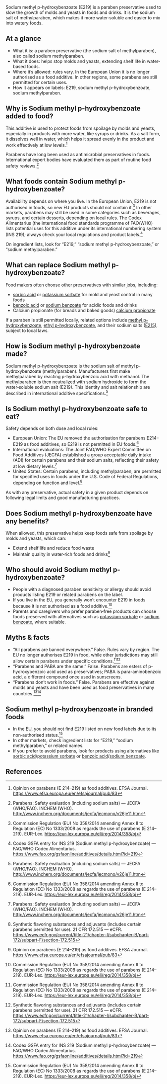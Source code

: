 Sodium methyl p-hydroxybenzoate (E219) is a paraben preservative used to slow the growth of molds and yeasts in foods and drinks. It is the sodium salt of methylparaben, which makes it more water‑soluble and easier to mix into watery foods.

<!--more-->

## At a glance
- What it is: a paraben preservative (the sodium salt of methylparaben), also called sodium methylparaben.
- What it does: helps stop molds and yeasts, extending shelf life in water-based foods.
- Where it’s allowed: rules vary. In the European Union it is no longer authorised as a food additive. In other regions, some parabens are still permitted for certain uses.
- How it appears on labels: E219, sodium methyl p-hydroxybenzoate, sodium methylparaben.

## Why is Sodium methyl p-hydroxybenzoate added to food?
This additive is used to protect foods from spoilage by molds and yeasts, especially in products with more water, like syrups or drinks. As a salt form, it dissolves well in water, which helps it spread evenly in the product and work effectively at low levels.[^2]

Parabens have long been used as antimicrobial preservatives in foods. International expert bodies have evaluated them as part of routine food safety reviews.[^3]

## What foods contain Sodium methyl p-hydroxybenzoate?
Availability depends on where you live. In the European Union, E219 is not authorised in foods, so new EU products should not contain it.[^1] In other markets, parabens may still be used in some categories such as beverages, syrups, and certain desserts, depending on local rules. The Codex Alimentarius (the international food standards programme of FAO/WHO) lists potential uses for this additive under its international numbering system (INS 219); always check your local regulations and product labels.[^5]

On ingredient lists, look for “E219,” “sodium methyl p-hydroxybenzoate,” or “sodium methylparaben.”

## What can replace Sodium methyl p-hydroxybenzoate?
Food makers often choose other preservatives with similar jobs, including:
- [sorbic acid](/e200-sorbic-acid) or [potassium sorbate](/e202-potassium-sorbate) for mold and yeast control in many foods
- [benzoic acid](/e210-benzoic-acid) or [sodium benzoate](/e211-sodium-benzoate) for acidic foods and drinks
- Calcium propionate (for breads and baked goods) [calcium propionate](/e282-calcium-propionate)

If a paraben is still permitted locally, related options include [methyl p-hydroxybenzoate](/e218-methyl-p-hydroxybenzoate), [ethyl p-hydroxybenzoate](/e214-ethyl-p-hydroxybenzoate), and their sodium salts ([E215](/e215-sodium-ethyl-p-hydroxybenzoate)), subject to local laws.

## How is Sodium methyl p-hydroxybenzoate made?
Sodium methyl p-hydroxybenzoate is the sodium salt of methyl p-hydroxybenzoate (methylparaben). Manufacturers first make methylparaben by reacting p-hydroxybenzoic acid with methanol. The methylparaben is then neutralized with sodium hydroxide to form the water‑soluble sodium salt (E219). This identity and salt relationship are described in international additive specifications.[^3]

## Is Sodium methyl p-hydroxybenzoate safe to eat?
Safety depends on both dose and local rules:
- European Union: The EU removed the authorisation for parabens E214–E219 as food additives, so E219 is not permitted in EU foods.[^1]
- International evaluations: The Joint FAO/WHO Expert Committee on Food Additives (JECFA) established a group acceptable daily intake (ADI) for certain parabens and their sodium salts, reflecting their safety at low dietary levels.[^3]
- United States: Certain parabens, including methylparaben, are permitted for specified uses in foods under the U.S. Code of Federal Regulations, depending on function and level.[^4]

As with any preservative, actual safety in a given product depends on following legal limits and good manufacturing practices.

## Does Sodium methyl p-hydroxybenzoate have any benefits?
When allowed, this preservative helps keep foods safe from spoilage by molds and yeasts, which can:
- Extend shelf life and reduce food waste
- Maintain quality in water‑rich foods and drinks[^2]

## Who should avoid Sodium methyl p-hydroxybenzoate?
- People with a diagnosed paraben sensitivity or allergy should avoid products listing E219 or related parabens on the label.
- If you live in the EU, you generally won’t encounter E219 in foods because it is not authorised as a food additive.[^1]
- Parents and caregivers who prefer paraben‑free products can choose foods preserved with alternatives such as [potassium sorbate](/e202-potassium-sorbate) or [sodium benzoate](/e211-sodium-benzoate), where suitable.

## Myths & facts
- “All parabens are banned everywhere.” False. Rules vary by region. The EU no longer authorises E219 in food, while other jurisdictions may still allow certain parabens under specific conditions.[^1][^4]
- “Parabens and PABA are the same.” False. Parabens are esters of p-hydroxybenzoic acid used as preservatives; PABA is para-aminobenzoic acid, a different compound once used in sunscreens.
- “Parabens don’t work in foods.” False. Parabens are effective against molds and yeasts and have been used as food preservatives in many countries.[^2][^5]

## Sodium methyl p-hydroxybenzoate in branded foods
- In the EU, you should not find E219 listed on new food labels due to its non‑authorised status.[^1]
- In other markets, check ingredient lists for “E219,” “sodium methylparaben,” or related names.
- If you prefer to avoid parabens, look for products using alternatives like [sorbic acid](/e200-sorbic-acid)/[potassium sorbate](/e202-potassium-sorbate) or [benzoic acid](/e210-benzoic-acid)/[sodium benzoate](/e211-sodium-benzoate).

## References
[^1]: Commission Regulation (EU) No 358/2014 amending Annex II to Regulation (EC) No 1333/2008 as regards the use of parabens (E 214–219). EUR-Lex. https://eur-lex.europa.eu/eli/reg/2014/358/oj
[^2]: Opinion on parabens (E 214–219) as food additives. EFSA Journal. https://www.efsa.europa.eu/en/efsajournal/pub/83
[^3]: Parabens: Safety evaluation (including sodium salts) — JECFA (WHO/FAO). INCHEM (WHO). http://www.inchem.org/documents/jecfa/jecmono/v26je11.htm
[^4]: Synthetic flavoring substances and adjuvants (includes certain parabens permitted for use). 21 CFR 172.515 — eCFR. https://www.ecfr.gov/current/title-21/chapter-I/subchapter-B/part-172/subpart-F/section-172.515
[^5]: Codex GSFA entry for INS 219 (Sodium methyl p-hydroxybenzoate) — FAO/WHO Codex Alimentarius. https://www.fao.org/gsfaonline/additives/details.html?id=219
